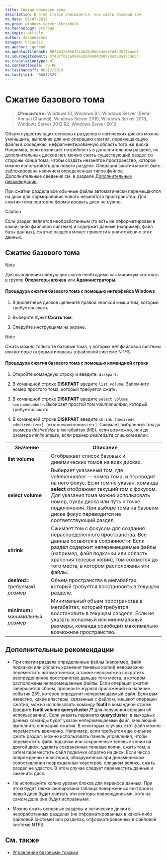 ```yaml
---
title: Сжатие базового тома
description: В этой статье описывается, как сжать базовый том
ms.date: 06/07/2019
ms.prod: windows-server-threshold
ms.technology: storage
ms.topic: article
author: JasonGerend
manager: brianlic
ms.author: jgerend
ms.openlocfilehash: 9073632a656f512bdb49ebe4eeefd4cd5f4eaadf
ms.sourcegitcommit: 3743cf691a984e1d140a04d50924a3a0a19c3e5c
ms.translationtype: HT
ms.contentlocale: ru-RU
ms.lasthandoff: 06/17/2019
ms.locfileid: "66812529"
---
```

# <a name="shrink-a-basic-volume"></a>Сжатие базового тома

> **Относится к:** Windows 10, Windows 8.1, Windows Server (Semi-Annual Channel), Windows Server 2019, Windows Server 2016, Windows Server 2012 R2, Windows Server 2012

Объем существующих основных разделов и логических дисков можно уменьшить, выполнив для них операцию сжатия, перемещающую файлы в соседнюю, нефрагментированную область того же диска. Например, если возникает потребность в дополнительном разделе, но дополнительных дисков нет, можно сжать существующий раздел со стороны конца тома, чтобы создать незанятое пространство, которое можно использовать для нового раздела. Операция сжатия может быть заблокирована наличием определенных типов файлов. Дополнительные сведения см. в разделе [Дополнительные рекомендации](#additional-considerations). 

При сжатии раздела все обычные файлы автоматически перемещаются на диск для формирования нового незанятого пространства. Для сжатия тома повторно форматировать диск не нужно.

> [!CAUTION]
> Если раздел является необработанным (то есть не отформатирован в какой-либо файловой системе) и содержит данные (например, файл базы данных), сжатие раздела может привести к уничтожению этих данных.

## <a name="shrinking-a-basic-volume"></a>Сжатие базового тома

> [!NOTE]
> Для выполнения следующих шагов необходимо как минимум состоять в группе **Операторы архива** или **Администраторы**.

#### <a name="to-shrink-a-basic-volume-using-the-windows-interface"></a>Процедура сжатия базового тома с помощью интерфейса Windows

1.  В диспетчере дисков щелкните правой кнопкой мыши том, который требуется сжать.

2.  Выберите пункт **Сжать том**.

3.  Следуйте инструкциям на экране.


> [!NOTE]
> Сжать можно только те базовые тома, у которых нет файловой системы или которые отформатированы в файловой системе NTFS.

#### <a name="to-shrink-a-basic-volume-using-a-command-line"></a>Процедура сжатия базового тома с помощью командной строки

1.  Откройте командную строку и введите: `diskpart`.

2.  В командной строке **DISKPART** введите `list volume`. Запомните номер простого тома, который требуется сжать.

3.  В командной строке **DISKPART** введите `select volume <volumenumber>`. Выбирает простой том *volumenumber*, который требуется сжать.

4.  В командной строке **DISKPART** введите `shrink [desired=<desiredsize>] [minimum=<minimumsize>]`. Сжимает выбранный том до размера *desiredsize* в мегабайтах (МБ), если возможно, или до размера *minimumsize*, если размер *desiredsize* слишком велик.

| Значение             | Описание |
| ---               | ----------- |
| **list volume** | Отображает список базовых и динамических томов на всех дисках. |
| **select volume** | Выбирает указанный том, где <em>volumenumber</em> — номер тома, и переводит на него фокус. Если том не указан, команда **select** отображает текущий том с фокусом. Для указания тома можно использовать номер, букву диска или путь к точке подключения. При выборе тома на базовом диске фокус переводится на соответствующий раздел. |
| **shrink** | Сжимает том с фокусом для создания нераспределенного пространства. Все данные остаются в сохранности. Если раздел содержит неперемещаемые файлы (например, файл подкачки или область хранения теневых копий), том сожмется до того места, в котором расположены эти файлы. |
| **desired=** <em>требуемый размер</em> | Объем пространства в мегабайтах, который требуется восстановить в текущем разделе. |
| **minimum=** <em>минимальный размер</em> | Минимальный объем пространства в мегабайтах, который требуется восстановить в текущем разделе. Если не указать желаемый или минимальный размеры, команда освободит максимально возможное пространство. |

## <a name="additional-considerations"></a>Дополнительные рекомендации

-   При сжатии раздела определенные файлы (например, файл подкачки или область хранения теневых копий) невозможно переместить автоматически, а также невозможно сократить распределенное пространство дальше того места, в котором расположены неперемещаемые файлы. Если операция сжатия завершается сбоем, проверьте журнал приложений на наличие события 259, которое определит неперемещаемый файл. Если вам известно, какие кластеры, связанные с файлом, мешают операции сжатия, можно использовать команду **fsutil** в командной строке (введите **fsutil volume querycluster /?** для получения справки об использовании). Если указать параметр **querycluster**, в выходных данных команды будет указан неперемещаемый файл, мешающий выполнить операцию сжатия.
В некоторых случаях этот файл можно переместить временно. Например, если требуется еще сильнее сжать раздел, можно использовать панель управления, чтобы переместить файл подкачки или сохраненные теневые копии на другой диск, удалить сохраненные теневые копии, сжать том, а затем переместить файл подкачки обратно на диск. Если число поврежденных кластеров, обнаруженных при динамическом сопоставлении поврежденных кластеров, слишком велико, сжать раздел не удастся. В этом случае следует переместить данные и заменить диск.

-  Не используйте копию уровня блоков для переноса данных. При этом будет также скопирована таблица поверженных секторов и новый диск будет считать эти секторы поврежденными, хотя на самом деле они будут исправными.

-   Можно сжать основные разделы и логические диски в необработанных разделах (не отформатированных в какой-либо файловой системе) или разделах, отформатированных в файловой системе NTFS.

## <a name="see-also"></a>См. также

-   [Управление базовыми томами](manage-basic-volumes.md)